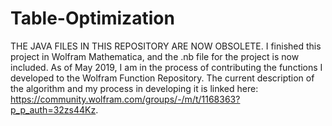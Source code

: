 # Table-Optimization
THE JAVA FILES IN THIS REPOSITORY ARE NOW OBSOLETE.
I finished this project in Wolfram Mathematica, and the .nb file for the project is now included. As of May 2019, I am in the process of contributing the functions I developed to the Wolfram Function Repository. The current description of the algorithm and my process in developing it is linked here: https://community.wolfram.com/groups/-/m/t/1168363?p_p_auth=32zs44Kz.

